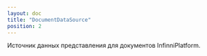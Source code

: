 ```yaml
---
layout: doc
title: "DocumentDataSource"
position: 2
---
```


Источник данных представления для документов InfinniPlatform.
